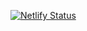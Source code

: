 [![Netlify Status](https://api.netlify.com/api/v1/badges/6677c046-9e24-4942-97c6-0416253dfacb/deploy-status)](https://app.netlify.com/sites/saikatroy/deploys)
